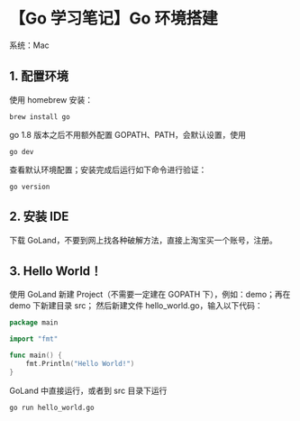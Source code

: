 # 【Go 学习笔记】Go 环境搭建


<!--more-->

系统：Mac

## 1. 配置环境

使用 homebrew 安装：

`brew install go`

go 1.8 版本之后不用额外配置 GOPATH、PATH，会默认设置，使用

`go dev`

查看默认环境配置；安装完成后运行如下命令进行验证：

`go version`

## 2. 安装 IDE

下载 GoLand，不要到网上找各种破解方法，直接上淘宝买一个账号，注册。

## 3. Hello World！

使用 GoLand 新建 Project（不需要一定建在 GOPATH 下），例如：demo；再在 demo 下新建目录 src；
然后新建文件 hello_world.go，输入以下代码：

```go
package main

import "fmt"

func main() {
	fmt.Println("Hello World!")
}
```

GoLand 中直接运行，或者到 src 目录下运行

`go run hello_world.go`

